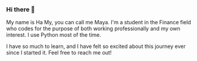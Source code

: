 ### Hi there 👋

My name is Ha My, you can call me Maya. I'm a student in the Finance field who codes for the purpose of both working professionally and my own interest. I use Python most of the time. 

I have so much to learn, and I have felt so excited about this journey ever since I started it. Feel free to reach me out!
<!--
**hoanghamy98/hoanghamy98** is a ✨ _special_ ✨ repository because its `README.md` (this file) appears on your GitHub profile.

Here are some ideas to get you started:

- 🔭 I’m currently working on ...
- 🌱 I’m currently learning ...
- 👯 I’m looking to collaborate on ...
- 🤔 I’m looking for help with ...
- 💬 Ask me about ...
- 📫 How to reach me: ...
- 😄 Pronouns: ...
- ⚡ Fun fact: ...
-->
